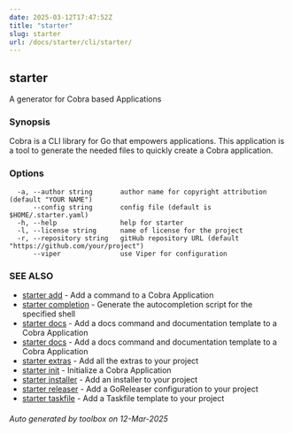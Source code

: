 ```yaml
---
date: 2025-03-12T17:47:52Z
title: "starter"
slug: starter
url: /docs/starter/cli/starter/
---
```

## starter

A generator for Cobra based Applications

### Synopsis

Cobra is a CLI library for Go that empowers applications.
This application is a tool to generate the needed files
to quickly create a Cobra application.

### Options

```
  -a, --author string       author name for copyright attribution (default "YOUR NAME")
      --config string       config file (default is $HOME/.starter.yaml)
  -h, --help                help for starter
  -l, --license string      name of license for the project
  -r, --repository string   gitHub repository URL (default "https://github.com/your/project")
      --viper               use Viper for configuration
```

### SEE ALSO

* [starter add](/docs/starter/cli/starter_add/)	 - Add a command to a Cobra Application
* [starter completion](/docs/starter/cli/starter_completion/)	 - Generate the autocompletion script for the specified shell
* [starter docs](/docs/starter/cli/starter_docs/)	 - Add a docs command and documentation template to a Cobra Application
* [starter docs](/docs/starter/cli/starter_docs/)	 - Add a docs command and documentation template to a Cobra Application
* [starter extras](/docs/starter/cli/starter_extras/)	 - Add all the extras to your project
* [starter init](/docs/starter/cli/starter_init/)	 - Initialize a Cobra Application
* [starter installer](/docs/starter/cli/starter_installer/)	 - Add an installer to your project
* [starter releaser](/docs/starter/cli/starter_releaser/)	 - Add a GoReleaser configuration to your project
* [starter taskfile](/docs/starter/cli/starter_taskfile/)	 - Add a Taskfile template to your project

###### Auto generated by toolbox on 12-Mar-2025
